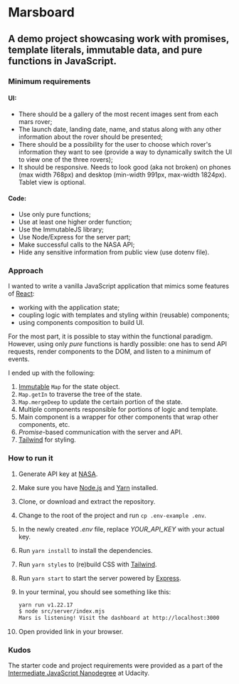 # Marsboard

## A demo project showcasing work with promises, template literals, immutable data, and pure functions in JavaScript.

### Minimum requirements

#### UI:

- There should be a gallery of the most recent images sent from each mars rover;
- The launch date, landing date, name, and status along with any other information about the rover should be presented;
- There should be a possibility for the user to choose which rover's information they want to see (provide a way to dynamically switch the UI to view one of the three rovers);
- It should be responsive. Needs to look good (aka not broken) on phones (max width 768px) and desktop (min-width 991px, max-width 1824px). Tablet view is optional.

#### Code:

- Use only pure functions;
- Use at least one higher order function;
- Use the ImmutableJS library;
- Use Node/Express for the server part;
- Make successful calls to the NASA API;
- Hide any sensitive information from public view (use dotenv file).

### Approach

I wanted to write a vanilla JavaScript application that mimics some features of [React](https://reactjs.org/):

- working with the application state;
- coupling logic with templates and styling within (reusable) components;
- using components composition to build UI.

For the most part, it is possible to stay within the functional paradigm. However,
using only *pure* functions is hardly possible: one has to send API requests,
render components to the DOM, and listen to a minimum of events.

I ended up with the following:

1. [Immutable](https://immutable-js.com/) `Map` for the state object.
2. `Map.getIn` to traverse the tree of the state.
3. `Map.mergeDeep` to update the certain portion of the state.
4. Multiple components responsible for portions of logic and template.
5. Main component is a wrapper for other components that wrap other components, etc.
6. *Promise*-based communication with the server and API.
7. [Tailwind](https://tailwindcss.com/) for styling.

### How to run it

1. Generate API key at [NASA](https://api.nasa.gov/).
2. Make sure you have [Node.js](https://docs.npmjs.com/downloading-and-installing-node-js-and-npm) and [Yarn](https://yarnpkg.com/getting-started/install) installed.
3. Clone, or download and extract the repository.
4. Change to the root of the project and run `cp .env-example .env`.
5. In the newly created *.env* file, replace *YOUR_API_KEY* with your actual key.
6. Run `yarn install` to install the dependencies.
7. Run `yarn styles` to (re)build CSS with [Tailwind](https://tailwindcss.com/).
8. Run `yarn start` to start the server powered by [Express](https://expressjs.com/).
9. In your terminal, you should see something like this:

   ```bash
   yarn run v1.22.17
   $ node src/server/index.mjs
   Mars is listening! Visit the dashboard at http://localhost:3000
   ```
10. Open provided link in your browser.

### Kudos

The starter code and project requirements were provided as a part of the [Intermediate JavaScript Nanodegree](https://www.udacity.com/course/intermediate-javascript-nanodegree--nd032) at Udacity.
